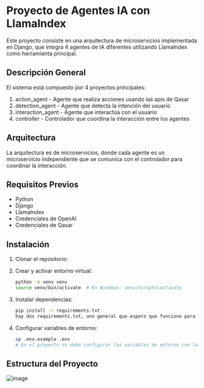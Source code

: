 # Proyecto de Agentes IA con LlamaIndex

Este proyecto consiste en una arquitectura de microservicios implementada en Django, que integra 4 agentes de IA diferentes utilizando LlamaIndex como herramienta principal.

## Descripción General

El sistema está compuesto por 4 proyectos principales:
1. action_agent - Agente que realiza acciones usando las apis de Qasar
2. detection_agent - Agente que detecta la intención del usuario
3. interaction_agent - Agente que interactúa con el usuario
4. controller - Controlador que coordina la interacción entre los agentes

## Arquitectura

La arquitectura es de microservicios, donde cada agente es un microservicio independiente que se comunica con el controlador para coordinar la interacción.

## Requisitos Previos

- Python
- Django 
- LlamaIndex
- Credenciales de OpenAI
- Credenciales de Qasar

## Instalación
1. Clonar el repositorio:

2. Crear y activar entorno virtual:
   ```bash
   python -m venv venv
   source venv/bin/activate  # En Windows: venv\Scripts\activate
   ```

3. Instalar dependencias:
   ```bash
   pip install -r requirements.txt
   hay dos requirements.txt, uno general que espero que funcione para todos los proyectos y otro especifico para action_agent que si no funciona con el general, se debe usar el especifico, en caso de que sea necesario agregar mas dependencias, se debe agregar al requirements.txt general.
   ```

4. Configurar variables de entorno:
   ```bash
   cp .env.example .env
   # En el proyecto se debe configurar las variables de entorno con las credenciales de OpenAI y Qasar, se usaban variables globales por lo que tal vez se requieran modificaciones para que sean variables de entorno.
   ```

## Estructura del Proyecto
![image](https://github.com/user-attachments/assets/fcb98cb5-cac8-4d3f-93d0-bfb914be1958)

